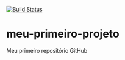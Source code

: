 [![Build Status](https://travis-ci.org/arnaell/meu-primeiro-projeto.svg?branch=master)](https://travis-ci.org/arnaell/meu-primeiro-projeto)
# meu-primeiro-projeto
Meu primeiro repositório GitHub
